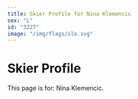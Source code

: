 ```yaml
---
title: Skier Profile for Nina Klemencic
sex: "L"
id: "3227"
image: "/img/flags/slo.svg" 
---
```


# Skier Profile

This page is for: Nina Klemencic.
    